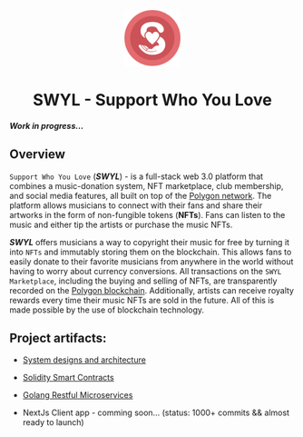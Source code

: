 <p align="center">
<br />
<a href="https://github.com/SWYLy"><img src="https://github.com/SWYLy/materials/blob/master/logo.svg?raw=true" width="100" alt=""/></a>
<h1 align="center">SWYL - Support Who You Love</h1>
<h5>Work in progress...</h5>
</p>

## Overview
`Support Who You Love` (***SWYL***) - is a full-stack web 3.0 platform that combines a music-donation system, NFT marketplace, club membership, and social media features, all built on top of the [Polygon network](https://polygon.technology/matic-token/). The platform allows musicians to connect with their fans and share their artworks in the form of non-fungible tokens (****NFTs****). Fans can listen to the music and either tip the artists or purchase the music NFTs.

***SWYL*** offers musicians a way to copyright their music for free by turning it into `NFTs` and immutably storing them on the blockchain. This allows fans to easily donate to their favorite musicians from anywhere in the world without having to worry about currency conversions. All transactions on the `SWYL Marketplace`, including the buying and selling of NFTs, are transparently recorded on the [Polygon blockchain](https://polygon.technology/matic-token/). Additionally, artists can receive royalty rewards every time their music NFTs are sold in the future. All of this is made possible by the use of blockchain technology.


## Project artifacts:
  - [System designs and architecture](https://github.com/SWYLy/materials)

  - [Solidity Smart Contracts](https://github.com/SWYLy/contracts)
  
  - [Golang Restful Microservices](https://github.com/SWYLy/servers)
  
  - NextJs Client app - comming soon... (status: 1000+ commits && almost ready to launch)
